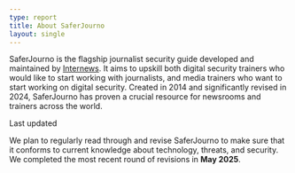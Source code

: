 ```yaml
---
type: report
title: About SaferJourno
layout: single
---
```


SaferJourno is the flagship journalist security guide developed and maintained by [Internews](https://internews.org/). It aims to upskill both digital security trainers who would like to start working with journalists, and media trainers who want to start working on digital security. Created in 2014 and significantly revised in 2024, SaferJourno has proven a crucial resource for newsrooms and trainers across the world.

<p class = "lastupdated">Last updated</p>

We plan to regularly read through and revise SaferJourno to make sure that it conforms to current knowledge about technology, threats, and security. We completed the most recent round of revisions in **May 2025**.